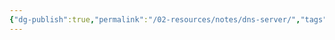 ```yaml
---
{"dg-publish":true,"permalink":"/02-resources/notes/dns-server/","tags":["hardware","netzwerk","empty"],"noteIcon":""}
---
```



